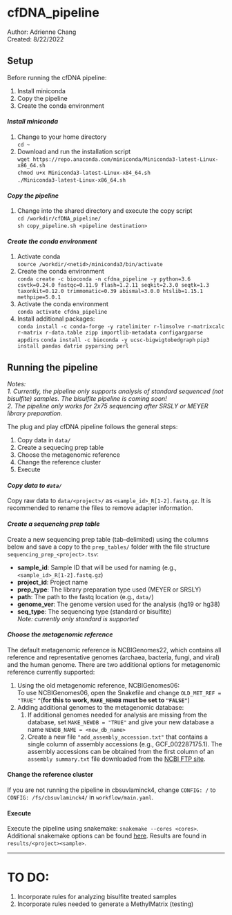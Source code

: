 # cfDNA_pipeline
Author: Adrienne Chang  
Created: 8/22/2022

## Setup  
Before running the cfDNA pipeline:  
1. Install miniconda
2. Copy the pipeline 
3. Create the conda environment

#### *Install miniconda*
1. Change to your home directory  
`cd ~`  
2. Download and run the installation script  
`wget https://repo.anaconda.com/miniconda/Miniconda3-latest-Linux-x86_64.sh`  
`chmod u+x Miniconda3-latest-Linux-x84_64.sh`  
`./Miniconda3-latest-Linux-x86_64.sh`

#### *Copy the pipeline*
1. Change into the shared directory and execute the copy script  
`cd /workdir/cfDNA_pipeline/`  
`sh copy_pipeline.sh <pipeline destination>`

#### *Create the conda environment*
1. Activate conda  
`source /workdir/<netid>/miniconda3/bin/activate`  
2. Create the conda environment  
`conda create -c bioconda -n cfdna_pipeline -y python=3.6 csvtk=0.24.0 fastqc=0.11.9 flash=1.2.11 seqkit=2.3.0 seqtk=1.3 taxonkit=0.12.0 trimmomatic=0.39 abismal=3.0.0 htslib=1.15.1 methpipe=5.0.1`  
3. Activate the conda environment  
`conda activate cfdna_pipeline`  
4. Install additional packages:  
`conda install -c conda-forge -y ratelimiter r-limsolve r-matrixcalc r-matrix r-data.table zipp importlib-metadata configargparse appdirs`
`conda install -c bioconda -y ucsc-bigwigtobedgraph`
`pip3 install pandas datrie pyparsing perl`


## Running the pipeline  
*Notes:*  
 *1. Currently, the pipeline only supports analysis of standard sequenced (not bisulfite) samples. The bisulfite pipeline is coming soon!*   
 *2. The pipeline only works for 2x75 sequencing after SRSLY or MEYER library preparation.*    

The plug and play cfDNA pipeline follows the general steps:  
1. Copy data in `data/`  
2. Create a sequecing prep table  
3. Choose the metagenomic reference   
4. Change the reference cluster
5. Execute  

#### *Copy data to `data/`*  
Copy raw data to `data/<project>/` as `<sample_id>_R[1-2].fastq.gz`. It is recommended to rename the files to remove adapter information.  

#### *Create a sequencing prep table*  
 Create a new sequencing prep table (tab-delimited) using the columns below and save a copy to the `prep_tables/` folder with the file structure `sequencing_prep_<project>.tsv`:  
 - **sample_id**: Sample ID that will be used for naming (e.g., `<sample_id>_R[1-2].fastq.gz`)  
 - **project_id**: Project name  
 - **prep_type**: The library preparation type used (MEYER or SRSLY)  
 - **path**: The path to the fastq location (e.g., `data/`)  
 - **genome_ver**: The genome version used for the analysis (hg19 or hg38)  
 - **seq_type**:  The sequencing type (standard or bisulfite)   
    *Note: currently only standard is supported*  
    
#### *Choose the metagenomic reference*  
The default metagenomic reference is NCBIGenomes22, which contains all reference and representative genomes (archaea, bacteria, fungi, and viral) and the human genome. There are two additional options for metagenomic reference currently supported:  
1. Using the old metagenomic reference, NCBIGenomes06:  
     To use NCBIGenomes06, open the Snakefile and change `OLD_MET_REF = "TRUE"`  ^(**for this to work, `MAKE_NEWDB` must be set to `"FALSE"`**)
2. Adding additional genomes to the metagenomic database:
     1. If additional genomes needed for analysis are missing from the database, set `MAKE_NEWDB = "TRUE"` and give your new database a name `NEWDB_NAME = <new_db_name>`  
     2. Create a new file `"add_assembly_accession.txt"` that contains a single column of assembly accessions (e.g., GCF_002287175.1). The assembly accessions can be obtained from the first column of an `assembly summary.txt` file downloaded from the [NCBI FTP site](https://ftp.ncbi.nlm.nih.gov/genomes/refseq/).  

#### Change the reference cluster  
If you are not running the pipeline in cbsuvlaminck4, change `CONFIG: /` to `CONFIG: /fs/cbsuvlaminck4/` in `workflow/main.yaml`.  

#### Execute  
Execute the pipeline using snakemake: `snakemake --cores <cores>`. Additional snakemake options can be found [here](https://snakemake.readthedocs.io/en/stable/executing/cli.html#all-options). Results are found in `results/<project><sample>`.  

------------------------------------------------------------------------
# TO DO:   
1. Incorporate rules for analyzing bisulfite treated samples
2. Incorporate rules needed to generate a MethylMatrix (testing)
